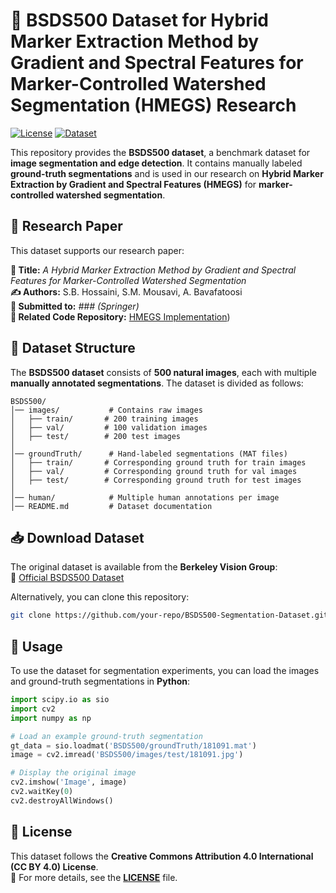# 📌 BSDS500 Dataset for Hybrid Marker Extraction Method by Gradient and Spectral Features for Marker-Controlled Watershed Segmentation (HMEGS) Research

[![License](https://img.shields.io/badge/License-CC%20BY%204.0-green)](https://creativecommons.org/licenses/by/4.0/)
[![Dataset](https://img.shields.io/badge/Dataset-BSDS500-blue)](https://www2.eecs.berkeley.edu/Research/Projects/CS/vision/grouping/resources.html)

This repository provides the **BSDS500 dataset**, a benchmark dataset for **image segmentation and edge detection**. It contains manually labeled **ground-truth segmentations** and is used in our research on **Hybrid Marker Extraction by Gradient and Spectral Features (HMEGS)** for **marker-controlled watershed segmentation**.

## 📄 Research Paper
This dataset supports our research paper:

**📌 Title:** *A Hybrid Marker Extraction Method by Gradient and Spectral Features for Marker-Controlled Watershed Segmentation*  
**✍️ Authors:** S.B. Hossaini, S.M. Mousavi, A. Bavafatoosi  
**📕 Submitted to:** *### (Springer)*  
**🔗 Related Code Repository:** [HMEGS Implementation](https://github.com/sbehzadh9/HMEGS))

## 📂 Dataset Structure
The **BSDS500 dataset** consists of **500 natural images**, each with multiple **manually annotated segmentations**. The dataset is divided as follows:

```
BSDS500/
│── images/           # Contains raw images
│   ├── train/       # 200 training images
│   ├── val/         # 100 validation images
│   ├── test/        # 200 test images
│
│── groundTruth/      # Hand-labeled segmentations (MAT files)
│   ├── train/       # Corresponding ground truth for train images
│   ├── val/         # Corresponding ground truth for val images
│   ├── test/        # Corresponding ground truth for test images
│
│── human/            # Multiple human annotations per image
│── README.md         # Dataset documentation
```

## 📥 Download Dataset
The original dataset is available from the **Berkeley Vision Group**:  
🔗 [Official BSDS500 Dataset](https://www2.eecs.berkeley.edu/Research/Projects/CS/vision/grouping/resources.html)

Alternatively, you can clone this repository:

```bash
git clone https://github.com/your-repo/BSDS500-Segmentation-Dataset.git
```
## 🚀 Usage
To use the dataset for segmentation experiments, you can load the images and ground-truth segmentations in **Python**:

```python
import scipy.io as sio
import cv2
import numpy as np

# Load an example ground-truth segmentation
gt_data = sio.loadmat('BSDS500/groundTruth/181091.mat')
image = cv2.imread('BSDS500/images/test/181091.jpg')

# Display the original image
cv2.imshow('Image', image)
cv2.waitKey(0)
cv2.destroyAllWindows()
```

## 📜 License
This dataset follows the **Creative Commons Attribution 4.0 International (CC BY 4.0) License**.  
📄 For more details, see the **[LICENSE](https://creativecommons.org/licenses/by/4.0/)** file.

